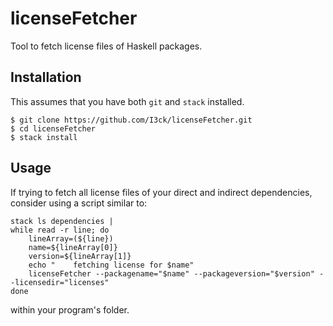 licenseFetcher
==============

Tool to fetch license files of Haskell packages.  


Installation
------------
This assumes that you have both `git` and `stack` installed.

```
$ git clone https://github.com/I3ck/licenseFetcher.git
$ cd licenseFetcher
$ stack install
```


Usage
-----
If trying to fetch all license files of your direct and indirect dependencies, consider using a script similar to:
```
stack ls dependencies | 
while read -r line; do 
    lineArray=(${line})
    name=${lineArray[0]}
    version=${lineArray[1]}
    echo "    fetching license for $name"
    licenseFetcher --packagename="$name" --packageversion="$version" --licensedir="licenses"
done
```
within your program's folder.
